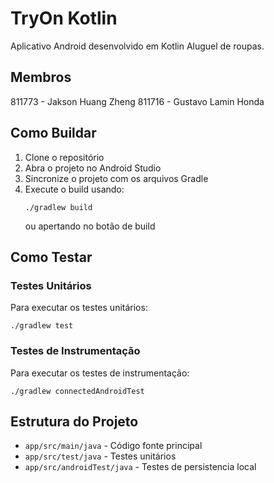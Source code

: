 # TryOn Kotlin

Aplicativo Android desenvolvido em Kotlin Aluguel de roupas.

## Membros

811773 - Jakson Huang Zheng
811716 - Gustavo Lamin Honda

## Como Buildar

1. Clone o repositório
2. Abra o projeto no Android Studio
3. Sincronize o projeto com os arquivos Gradle
4. Execute o build usando:
   ```
   ./gradlew build
   ```
   ou apertando no botão de build

## Como Testar

### Testes Unitários
Para executar os testes unitários:
```
./gradlew test
```

### Testes de Instrumentação
Para executar os testes de instrumentação:
```
./gradlew connectedAndroidTest
```

## Estrutura do Projeto

- `app/src/main/java` - Código fonte principal
- `app/src/test/java` - Testes unitários
- `app/src/androidTest/java` - Testes de persistencia local